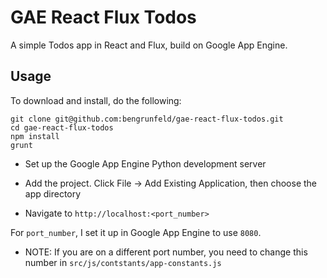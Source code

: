 # GAE React Flux Todos


A simple Todos app in React and Flux, build on Google App Engine.

## Usage

To download and install, do the following:

    git clone git@github.com:bengrunfeld/gae-react-flux-todos.git
    cd gae-react-flux-todos
    npm install
    grunt

* Set up the Google App Engine Python development server

* Add the project. Click File -> Add Existing Application, then choose the app directory

* Navigate to `http://localhost:<port_number>`

For `port_number`, I set it up in Google App Engine to use `8080`.

* NOTE: If you are on a different port number, you need to change this number in `src/js/contstants/app-constants.js`  